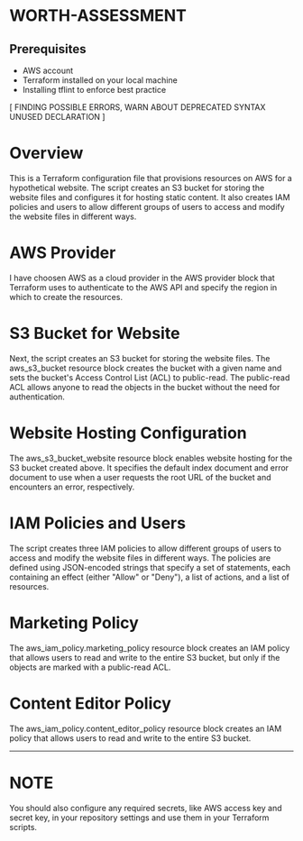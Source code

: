 # WORTH-ASSESSMENT
 
## Prerequisites

* AWS account
* Terraform installed on your local machine
* Installing tflint to enforce best practice

[ FINDING POSSIBLE ERRORS, WARN ABOUT DEPRECATED SYNTAX UNUSED DECLARATION ]

# Overview

This is a Terraform configuration file that provisions resources on AWS for a hypothetical website. The script creates an S3 bucket for storing the website files and configures it for hosting static content. It also creates IAM policies and users to allow different groups of users to access and modify the website files in different ways.

# AWS Provider

I have choosen AWS as a cloud provider in the  AWS provider block that Terraform uses to authenticate to the AWS API and specify the region in which to create the resources.

# S3 Bucket for Website

Next, the script creates an S3 bucket for storing the website files. The aws_s3_bucket resource block creates the bucket with a given name and sets the bucket's Access Control List (ACL) to public-read. The public-read ACL allows anyone to read the objects in the bucket without the need for authentication.

# Website Hosting Configuration
The aws_s3_bucket_website resource block enables website hosting for the S3 bucket created above. It specifies the default index document and error document to use when a user requests the root URL of the bucket and encounters an error, respectively.


# IAM Policies and Users
The script creates three IAM policies to allow different groups of users to access and modify the website files in different ways. The policies are defined using JSON-encoded strings that specify a set of statements, each containing an effect (either "Allow" or "Deny"), a list of actions, and a list of resources.

# Marketing Policy

The aws_iam_policy.marketing_policy resource block creates an IAM policy that allows users to read and write to the entire S3 bucket, but only if the objects are marked with a public-read ACL.

# Content Editor Policy
The aws_iam_policy.content_editor_policy resource block creates an IAM policy that allows users to read and write to the entire S3 bucket.


------------------------------------------------------------------
# NOTE 
You should also configure any required secrets, like AWS access key and secret key, in your repository settings and use them in your Terraform scripts.
